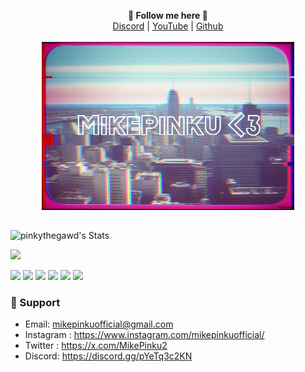 <p align='center'>
  <b>🎨 Follow me here 🎨</b><br>  
  <a href="https://discord.gg/pYeTq3c2KN">Discord</a> |
  <a href="https://www.youtube.com/channel/UCIYU10MOnR9ppunHAQIcfxw">YouTube</a> |
  <a href="https://github.com/pinkythegawd">Github</a><br><br>
  <img src="https://raw.githubusercontent.com/pinkythegawd/mikepinku-repository/refs/heads/main/img/download1.jpg" style="width: 80%">
</p>

##
![pinkythegawd's Stats](https://github-readme-stats.vercel.app/api?username=pinkythegawd&theme=yeblu&show_icons=true&hide_border=true&count_private=false)

![](https://komarev.com/ghpvc/?username=pinkythegawd)

<img src="https://img.shields.io/badge/Java-FA6408?style=for-the-badge&logo=java&logoColor=white"/> <img src="https://img.shields.io/badge/HTML-D75EB9?style=for-the-badge&logo=html5&logoColor=white"/> <img src="https://img.shields.io/badge/CSS-E34F26?style=for-the-badge&logo=css3&logoColor=white"/> <img src="https://img.shields.io/badge/Python-3572A5?style=for-the-badge&logo=python&logoColor=white"/> <img src="https://img.shields.io/badge/JavaScript-F7DF1E?style=for-the-badge&logo=javascript&logoColor=white"/> <img src="https://img.shields.io/badge/GNU%2FLinux-42A5F5?style=for-the-badge&logo=linux&logoColor=white"/>

### 🧰 Support
- Email: <mikepinkuofficial@gmail.com>
- Instagram : https://www.instagram.com/mikepinkuofficial/
- Twitter : https://x.com/MikePinku2
- Discord: https://discord.gg/pYeTq3c2KN
